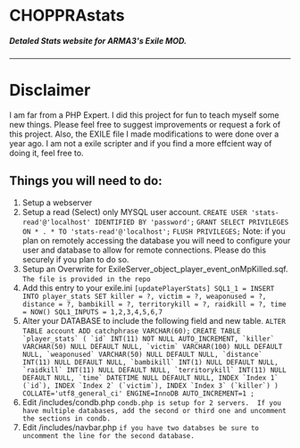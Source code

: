 # CHOPPRAstats 
##### Detaled Stats website for ARMA3's Exile MOD.
---
# Disclaimer
I am far from a PHP Expert. I did this project for fun to teach myself some new things. Please feel free to suggest improvements or request a fork of this project.  Also, the EXILE file I made modifications to were done over a year ago.  I am not a exile scripter and if you find a more effcient way of doing it, feel free to.

## Things you will need to do:
1) Setup a webserver
2) Setup a read (Select) only MYSQL user account.
`CREATE USER 'stats-read'@'localhost' IDENTIFIED BY 'password';`
`GRANT SELECT PRIVILEGES ON * . * TO 'stats-read'@'localhost';`
`FLUSH PRIVILEGES;`
Note: if you plan on remotely accessing the database you will need to configure your user and database to allow for remote connections.  Please do this securely if you plan to do so.
3) Setup an Overwrite for ExileServer_object_player_event_onMpKilled.sqf.
`The file is provided in the repo`
4) Add this entry to your exile.ini
`[updatePlayerStats]
SQL1_1 = INSERT INTO player_stats SET killer = ?, victim = ?, weaponused = ?, distance = ?, bambikill = ?, territorykill = ?, raidkill = ?, time = NOW()
SQL1_INPUTS = 1,2,3,4,5,6,7`
5) Alter your DATABASE to include the following field and new table.
`ALTER TABLE account ADD catchphrase VARCHAR(60);`
``CREATE TABLE `player_stats` (
	`id` INT(11) NOT NULL AUTO_INCREMENT,
	`killer` VARCHAR(50) NULL DEFAULT NULL,
	`victim` VARCHAR(100) NULL DEFAULT NULL,
	`weaponused` VARCHAR(50) NULL DEFAULT NULL,
	`distance` INT(11) NULL DEFAULT NULL,
	`bambikill` INT(1) NULL DEFAULT NULL,
	`raidkill` INT(11) NULL DEFAULT NULL,
	`territorykill` INT(11) NULL DEFAULT NULL,
	`time` DATETIME NULL DEFAULT NULL,
	INDEX `Index 1` (`id`),
	INDEX `Index 2` (`victim`),
	INDEX `Index 3` (`killer`)
)
COLLATE='utf8_general_ci'
ENGINE=InnoDB
AUTO_INCREMENT=1
;``
6) Edit /includes/condb.php
`condb.php is setup for 2 servers.  If you have multiple databases, add the second or third one and uncomment the sections in condb.`
7) Edit /includes/navbar.php
`if you have two databses be sure to uncomment the line for the second database.`

